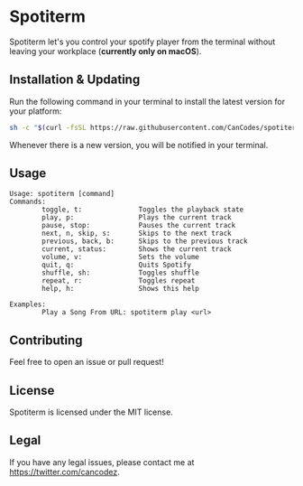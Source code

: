 # Spotiterm

Spotiterm let's you control your spotify player from the terminal without leaving your workplace (**currently only on macOS**).

## Installation & Updating

Run the following command in your terminal to install the latest version for your platform:

```bash
sh -c "$(curl -fsSL https://raw.githubusercontent.com/CanCodes/spotiterm/main/install.sh)"
```

Whenever there is a new version, you will be notified in your terminal.

## Usage

```
Usage: spotiterm [command]
Commands:
        toggle, t:              Toggles the playback state
        play, p:                Plays the current track
        pause, stop:            Pauses the current track
        next, n, skip, s:       Skips to the next track
        previous, back, b:      Skips to the previous track
        current, status:        Shows the current track
        volume, v:              Sets the volume
        quit, q:                Quits Spotify
        shuffle, sh:            Toggles shuffle
        repeat, r:              Toggles repeat
        help, h:                Shows this help

Examples:
        Play a Song From URL: spotiterm play <url>
```

## Contributing

Feel free to open an issue or pull request!

## License

Spotiterm is licensed under the MIT license.

## Legal

If you have any legal issues, please contact me at [<https://twitter.com/cancodez>](https://twitter.com/cancodez).
